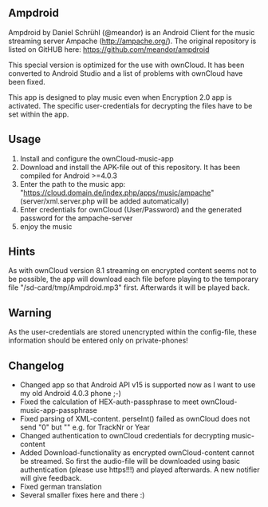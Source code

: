 Ampdroid
--------
Ampdroid by Daniel Schrühl (@meandor) is an Android Client for the music streaming server Ampache (http://ampache.org/). The original repository is listed on GitHUB here: https://github.com/meandor/ampdroid

This special version is optimized for the use with ownCloud. It has been converted to Android Studio and a list of problems with ownCloud have been fixed.

This app is designed to play music even when Encryption 2.0 app is activated. The specific user-credentials for decrypting the files have to be set within the app.

Usage
--------
1. Install and configure the ownCloud-music-app
2. Download and install the APK-file out of this repository. It has been compiled for Android >=4.0.3
3. Enter the path to the music app: "https://cloud.domain.de/index.php/apps/music/ampache" (server/xml.server.php will be added automatically)
4. Enter credentials for ownCloud (User/Password) and the generated password for the ampache-server
5. enjoy the music

Hints
--------
As with ownCloud version 8.1 streaming on encrypted content seems not to be possible, the app will download each file before playing to the temporary file "/sd-card/tmp/Ampdroid.mp3" first. Afterwards it will be played back.

Warning
--------
As the user-credentials are stored unencrypted within the config-file, these information should be entered only on private-phones!

Changelog
--------
- Changed app so that Android API v15 is supported now as I want to use my old Android 4.0.3 phone ;-)
- Fixed the calculation of HEX-auth-passphrase to meet ownCloud-music-app-passphrase
- Fixed parsing of XML-content. perseInt() failed as ownCloud does not send "0" but "" e.g. for TrackNr or Year
- Changed authentication to ownCloud credentials for decrypting music-content
- Added Download-functionality as encrypted ownCloud-content cannot be streamed. So first the audio-file will be downloaded using basic authentication (please use https!!!) and played afterwards. A new notifier will give feedback.
- Fixed german translation
- Several smaller fixes here and there :)
